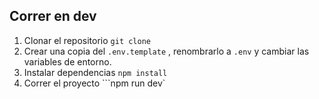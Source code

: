 
## Correr en dev

1. Clonar el repositorio ```git clone ```
2. Crear una copia del ```.env.template``` , renombrarlo a ```.env``` y cambiar las variables de entorno.
3. Instalar dependencias ```npm install```
4. Correr el proyecto ```npm run dev`